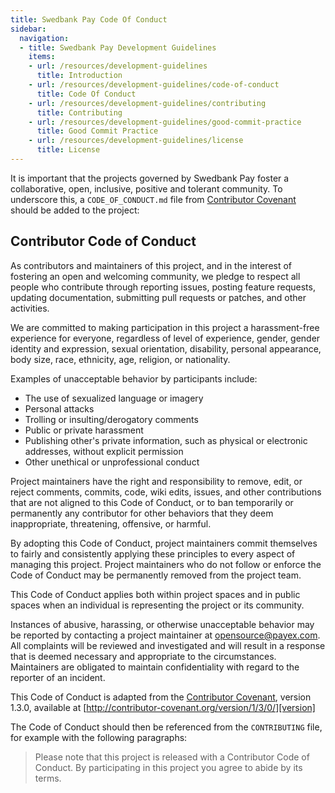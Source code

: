 ```yaml
---
title: Swedbank Pay Code Of Conduct
sidebar:
  navigation:
  - title: Swedbank Pay Development Guidelines
    items:
    - url: /resources/development-guidelines
      title: Introduction
    - url: /resources/development-guidelines/code-of-conduct
      title: Code Of Conduct
    - url: /resources/development-guidelines/contributing
      title: Contributing
    - url: /resources/development-guidelines/good-commit-practice
      title: Good Commit Practice
    - url: /resources/development-guidelines/license
      title: License
---
```


It is important that the projects governed by Swedbank Pay foster a
collaborative, open, inclusive, positive and tolerant community. To underscore
this, a `CODE_OF_CONDUCT.md` file from
[Contributor Covenant][contributor-covenant] should be added to the project:

## Contributor Code of Conduct

As contributors and maintainers of this project, and in the interest of
fostering an open and welcoming community, we pledge to respect all people who
contribute through reporting issues, posting feature requests, updating
documentation, submitting pull requests or patches, and other activities.

We are committed to making participation in this project a harassment-free
experience for everyone, regardless of level of experience, gender, gender
identity and expression, sexual orientation, disability, personal appearance,
body size, race, ethnicity, age, religion, or nationality.

Examples of unacceptable behavior by participants include:

*   The use of sexualized language or imagery
*   Personal attacks
*   Trolling or insulting/derogatory comments
*   Public or private harassment
*   Publishing other's private information, such as physical or electronic
    addresses, without explicit permission
*   Other unethical or unprofessional conduct

Project maintainers have the right and responsibility to remove, edit, or
reject comments, commits, code, wiki edits, issues, and other contributions
that are not aligned to this Code of Conduct, or to ban temporarily or
permanently any contributor for other behaviors that they deem inappropriate,
threatening, offensive, or harmful.

By adopting this Code of Conduct, project maintainers commit themselves to
fairly and consistently applying these principles to every aspect of managing
this project. Project maintainers who do not follow or enforce the Code of
Conduct may be permanently removed from the project team.

This Code of Conduct applies both within project spaces and in public spaces
when an individual is representing the project or its community.

Instances of abusive, harassing, or otherwise unacceptable behavior may be
reported by contacting a project maintainer at
[opensource@payex.com][opensource-mail]. All complaints will be reviewed and
investigated and will result in a response that is deemed necessary and
appropriate to the circumstances. Maintainers are obligated to maintain
confidentiality with regard to the reporter of an incident.

This Code of Conduct is adapted from the
[Contributor Covenant][contributor-covenant], version 1.3.0, available at
[http://contributor-covenant.org/version/1/3/0/][version]

The Code of Conduct should then be referenced from the `CONTRIBUTING` file,
for example with the following paragraphs:

> Please note that this project is released with a Contributor Code of Conduct.
> By participating in this project you agree to abide by its terms.

[contributor-covenant]: https://contributor-covenant.org/
[opensource-mail]: mailto:opensource@payex.com
[version]: https://contributor-covenant.org/version/1/3/0/
